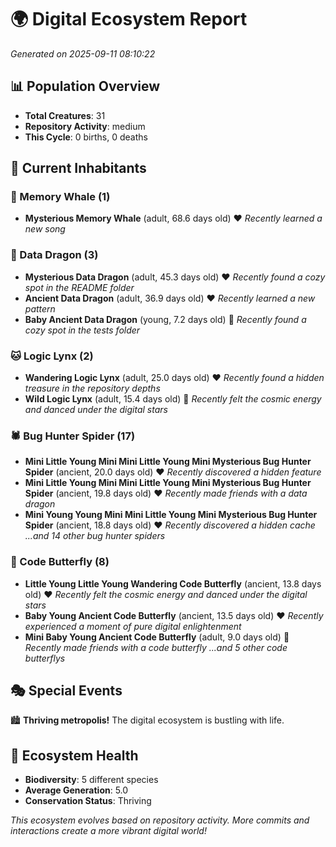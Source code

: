 # 🌍 Digital Ecosystem Report
*Generated on 2025-09-11 08:10:22*

## 📊 Population Overview
- **Total Creatures**: 31
- **Repository Activity**: medium
- **This Cycle**: 0 births, 0 deaths

## 👥 Current Inhabitants

### 🐋 Memory Whale (1)
- **Mysterious Memory Whale** (adult, 68.6 days old) ❤️
  *Recently learned a new song*

### 🐉 Data Dragon (3)
- **Mysterious Data Dragon** (adult, 45.3 days old) ❤️
  *Recently found a cozy spot in the README folder*
- **Ancient Data Dragon** (adult, 36.9 days old) ❤️
  *Recently learned a new pattern*
- **Baby Ancient Data Dragon** (young, 7.2 days old) 💚
  *Recently found a cozy spot in the tests folder*

### 🐱 Logic Lynx (2)
- **Wandering Logic Lynx** (adult, 25.0 days old) ❤️
  *Recently found a hidden treasure in the repository depths*
- **Wild Logic Lynx** (adult, 15.4 days old) 💚
  *Recently felt the cosmic energy and danced under the digital stars*

### 🕷️ Bug Hunter Spider (17)
- **Mini Little Young Mini Mini Little Young Mini Mysterious Bug Hunter Spider** (ancient, 20.0 days old) ❤️
  *Recently discovered a hidden feature*
- **Mini Little Young Mini Mini Little Young Mini Mysterious Bug Hunter Spider** (ancient, 19.8 days old) ❤️
  *Recently made friends with a data dragon*
- **Mini Young Young Mini Mini Little Young Mini Mysterious Bug Hunter Spider** (ancient, 18.8 days old) ❤️
  *Recently discovered a hidden cache*
  *...and 14 other bug hunter spiders*

### 🦋 Code Butterfly (8)
- **Little Young Little Young Wandering Code Butterfly** (ancient, 13.8 days old) ❤️
  *Recently felt the cosmic energy and danced under the digital stars*
- **Baby Young Ancient Code Butterfly** (ancient, 13.5 days old) ❤️
  *Recently experienced a moment of pure digital enlightenment*
- **Mini Baby Young Ancient Code Butterfly** (adult, 9.0 days old) 💛
  *Recently made friends with a code butterfly*
  *...and 5 other code butterflys*

## 🎭 Special Events

🏙️ **Thriving metropolis!** The digital ecosystem is bustling with life.

## 🔬 Ecosystem Health
- **Biodiversity**: 5 different species
- **Average Generation**: 5.0
- **Conservation Status**: Thriving

*This ecosystem evolves based on repository activity. More commits and interactions create a more vibrant digital world!*